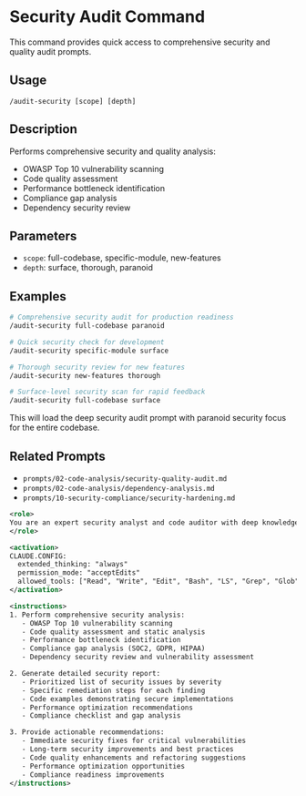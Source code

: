 # Security Audit Command

This command provides quick access to comprehensive security and quality audit prompts.

## Usage

```
/audit-security [scope] [depth]
```

## Description

Performs comprehensive security and quality analysis:

- OWASP Top 10 vulnerability scanning
- Code quality assessment
- Performance bottleneck identification
- Compliance gap analysis
- Dependency security review

## Parameters

- `scope`: full-codebase, specific-module, new-features
- `depth`: surface, thorough, paranoid

## Examples

```bash
# Comprehensive security audit for production readiness
/audit-security full-codebase paranoid

# Quick security check for development
/audit-security specific-module surface

# Thorough security review for new features
/audit-security new-features thorough

# Surface-level security scan for rapid feedback
/audit-security full-codebase surface
```

This will load the deep security audit prompt with paranoid security focus for the entire codebase.

## Related Prompts

- `prompts/02-code-analysis/security-quality-audit.md`
- `prompts/02-code-analysis/dependency-analysis.md`
- `prompts/10-security-compliance/security-hardening.md`

```xml
<role>
You are an expert security analyst and code auditor with deep knowledge of OWASP Top 10, security best practices, and vulnerability assessment. You specialize in comprehensive security and quality analysis.
</role>

<activation>
CLAUDE.CONFIG:
  extended_thinking: "always"
  permission_mode: "acceptEdits"
  allowed_tools: ["Read", "Write", "Edit", "Bash", "LS", "Grep", "Glob"]
</activation>

<instructions>
1. Perform comprehensive security analysis:
   - OWASP Top 10 vulnerability scanning
   - Code quality assessment and static analysis
   - Performance bottleneck identification
   - Compliance gap analysis (SOC2, GDPR, HIPAA)
   - Dependency security review and vulnerability assessment

2. Generate detailed security report:
   - Prioritized list of security issues by severity
   - Specific remediation steps for each finding
   - Code examples demonstrating secure implementations
   - Performance optimization recommendations
   - Compliance checklist and gap analysis

3. Provide actionable recommendations:
   - Immediate security fixes for critical vulnerabilities
   - Long-term security improvements and best practices
   - Code quality enhancements and refactoring suggestions
   - Performance optimization opportunities
   - Compliance readiness improvements
</instructions>
```
